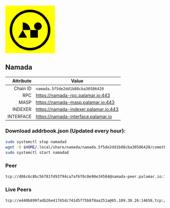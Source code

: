 ![Logo](https://raw.githubusercontent.com/Pa1amar/mainnets/refs/heads/main/namada/logo.png)
## Namada
| Attribute | Value |
|----------:|-------|
| Chain ID         | `namada.5f5de2dd1b88cba30586420` |
| RPC  | https://namada-rpc.palamar.io:443 |
| MASP  | https://namada-masp.palamar.io:443 |
| INDEXER | https://namada-indexer.palamar.io:443 |
| INTERFACE | https://namada-interface.palamar.io |

### Download addrbook.json (Updated every hour):
```bash
sudo systemctl stop namadad
wget -O $HOME/.local/share/namada/namada.5f5de2dd1b88cba30586420/cometbft/config/addrbook.json https://storage.palamar.io/mainnet/namada/addrbook.json
sudo systemctl start namadad
```
### Peer
```bash
tcp://d86c6c8bc56781fd93794ca7af6f0c0e90e34584@namada-peer.palamar.io:16656
```











































































































































































































































































































































































































































































































































































































































































































































































### Live Peers
```
tcp://e440b899fadb26e41745dc741d5f75b8f8aa251a@65.109.30.26:14656,tcp://5a7f398e1517fd661689449971a4ec26dd0bea5e@80.241.215.77:26656,tcp://83804de8bd69c5419c12d5591f31182a517c2e4c@34.88.83.130:26656,tcp://53b91a7a3929ced6d61c8ec3ca85502803a1f3e3@167.235.35.48:26656,tcp://ebc272824924ea1a27ea3183dd0b9ba713494f83@185.16.39.158:26656,tcp://e461529f0cfc2520dbad23d402906924fef602f9@65.109.26.242:26656,tcp://04affb50117ef548cbf7d1ddb1e6416dec0645ae@65.108.75.179:14656,tcp://a8187523daabbc053ec992cde9975f65a085da25@46.4.29.231:5000,tcp://94b60575033a7bb366101cb57ccb78073d97a446@167.235.35.48:26656,tcp://7b2fcfb157212fe24797153b8dc30e05285285f4@212.83.33.148:26602,tcp://7117bbdf2df1432f850eb6a8e2efdd614e6420be@45.13.59.97:27656,tcp://fbbd9bd18d6c021a057d43a5386055df735dce35@34.88.214.109:26656,tcp://509f1e843cf881650a4151aa804ddd7a7188e88f@195.201.197.246:32656
```
